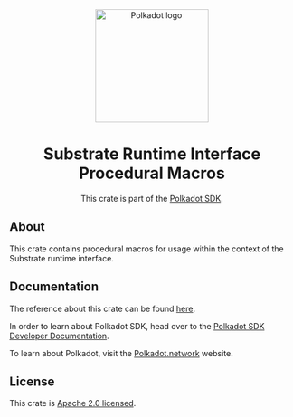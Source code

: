 <div align="center">

<img src="https://raw.githubusercontent.com/paritytech/polkadot-sdk/rzadp/readmes/docs/images/Polkadot_Logo_Horizontal_Pink_BlackOnWhite.png" alt="Polkadot logo" width="200">

# Substrate Runtime Interface Procedural Macros

This crate is part of the [Polkadot SDK](https://github.com/paritytech/polkadot-sdk/).

</div>

## About

This crate contains procedural macros for usage within the context of the Substrate runtime interface.

## Documentation

The reference about this crate can be found [here](https://paritytech.github.io/polkadot-sdk/master/sp_runtime_interface_proc_macro).

In order to learn about Polkadot SDK, head over to the [Polkadot SDK Developer Documentation](https://paritytech.github.io/polkadot-sdk/master/polkadot_sdk_docs/index.html).

To learn about Polkadot, visit the [Polkadot.network](https://polkadot.network/) website.

## License

This crate is [Apache 2.0 licensed](https://spdx.org/licenses/Apache-2.0.html).
